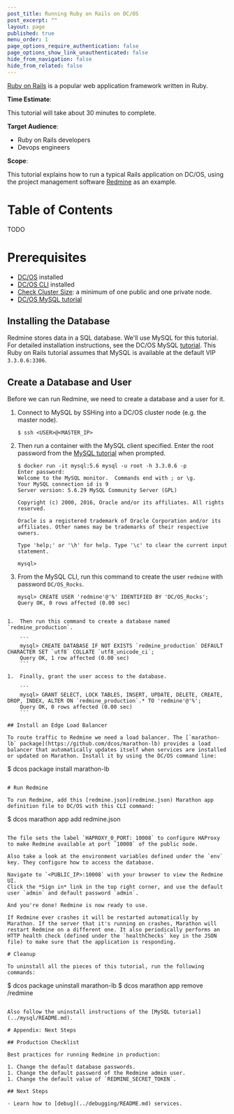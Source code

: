 ```yaml
---
post_title: Running Ruby on Rails on DC/OS
post_excerpt: ""
layout: page
published: true
menu_order: 1
page_options_require_authentication: false
page_options_show_link_unauthenticated: false
hide_from_navigation: false
hide_from_related: false
---
```


[Ruby on Rails](http://rubyonrails.org/) is a popular web application framework written in Ruby.

**Time Estimate**:

This tutorial will take about 30 minutes to complete.

**Target Audience**:

- Ruby on Rails developers
- Devops engineers

**Scope**:

This tutorial explains how to run a typical Rails application on DC/OS, using the project management software [Redmine](http://www.redmine.org/) as an example.

# Table of Contents

TODO

# Prerequisites

*   [DC/OS](/administration/installing/) installed
*   [DC/OS CLI](/usage/cli/install/) installed
*   [Check Cluster Size](../getting-started/cluster-size/README.md): a minimum of one public and one private node.
*   [DC/OS MySQL tutorial](../mysql/README.md)

## Installing the Database

Redmine stores data in a SQL database.
We'll use MySQL for this tutorial. For detailed installation instructions, see the DC/OS MySQL [tutorial](../mysql/README.md).
This Ruby on Rails tutorial assumes that MySQL is available at the default VIP `3.3.0.6:3306`.

## Create a Database and User

Before we can run Redmine, we need to create a database and a user for it.

1.  Connect to MySQL by SSHing into a DC/OS cluster node (e.g. the master node).

    ```
    $ ssh <USER>@<MASTER_IP>
    ```

1.  Then run a container with the MySQL client specified. Enter the root password from the [MySQL tutorial](../mysql/README.md) when prompted.

    ```
    $ docker run -it mysql:5.6 mysql -u root -h 3.3.0.6 -p
    Enter password:
    Welcome to the MySQL monitor.  Commands end with ; or \g.
    Your MySQL connection id is 9
    Server version: 5.6.29 MySQL Community Server (GPL)
    
    Copyright (c) 2000, 2016, Oracle and/or its affiliates. All rights reserved.
    
    Oracle is a registered trademark of Oracle Corporation and/or its
    affiliates. Other names may be trademarks of their respective
    owners.
    
    Type 'help;' or '\h' for help. Type '\c' to clear the current input statement.
    
    mysql>
    ```

1.  From the MySQL CLI, run this command to create the user `redmine` with password `DC/OS_Rocks`.
    
    ```
    mysql> CREATE USER 'redmine'@'%' IDENTIFIED BY 'DC/OS_Rocks';
    Query OK, 0 rows affected (0.00 sec)
```

1.  Then run this command to create a database named `redmine_production`.

    ```
    mysql> CREATE DATABASE IF NOT EXISTS `redmine_production` DEFAULT CHARACTER SET `utf8` COLLATE `utf8_unicode_ci`;
    Query OK, 1 row affected (0.00 sec)
    ```

1.  Finally, grant the user access to the database.

    ```
    mysql> GRANT SELECT, LOCK TABLES, INSERT, UPDATE, DELETE, CREATE, DROP, INDEX, ALTER ON `redmine_production`.* TO 'redmine'@'%';
    Query OK, 0 rows affected (0.00 sec)
    ```

## Install an Edge Load Balancer

To route traffic to Redmine we need a load balancer. The [`marathon-lb` package](https://github.com/dcos/marathon-lb) provides a load balancer that automatically updates itself when services are installed or updated on Marathon. Install it by using the DC/OS command line:

```
$ dcos package install marathon-lb
```

# Run Redmine

To run Redmine, add this [redmine.json](redmine.json) Marathon app definition file to DC/OS with this CLI command:

```
$ dcos marathon app add redmine.json
```

The file sets the label `HAPROXY_0_PORT: 10008` to configure HAProxy to make Redmine available at port `10008` of the public node.

Also take a look at the environment variables defined under the `env` key. They configure how to access the database.

Navigate to `<PUBLIC_IP>:10008` with your browser to view the Redmine UI.
Click the *Sign in* link in the top right corner, and use the default user `admin` and default password `admin`.

And you're done! Redmine is now ready to use.

If Redmine ever crashes it will be restarted automatically by Marathon. If the server that it's running on crashes, Marathon will restart Redmine on a different one. It also periodically performs an HTTP health check (defined under the `healthChecks` key in the JSON file) to make sure that the application is responding.

# Cleanup

To uninstall all the pieces of this tutorial, run the following commands:

```
$ dcos package uninstall marathon-lb
$ dcos marathon app remove /redmine
```

Also follow the uninstall instructions of the [MySQL tutorial](../mysql/README.md).

# Appendix: Next Steps

## Production Checklist

Best practices for running Redmine in production:

1. Change the default database passwords.
1. Change the default password of the Redmine admin user.
1. Change the default value of `REDMINE_SECRET_TOKEN`.

## Next Steps

- Learn how to [debug](../debugging/README.md) services.
